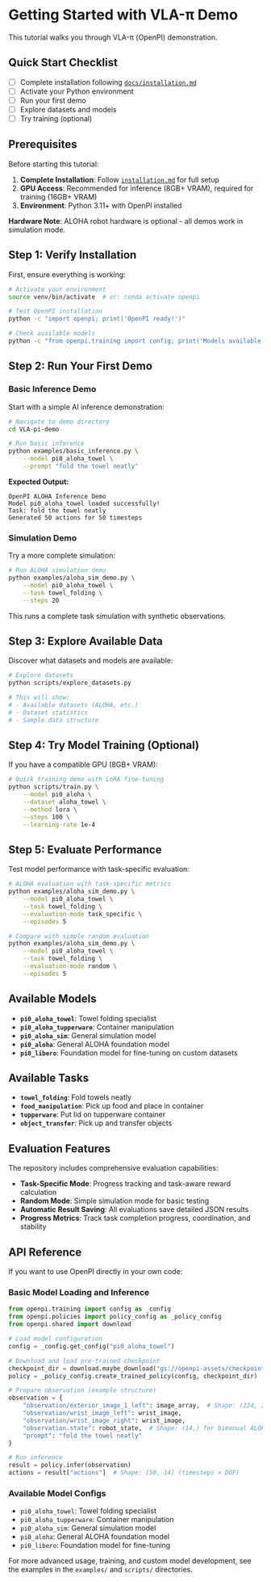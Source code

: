 # Getting Started with VLA-π Demo

This tutorial walks you through VLA-π (OpenPI) demonstration.

## Quick Start Checklist

- [ ] Complete installation following [`docs/installation.md`](installation.md)
- [ ] Activate your Python environment
- [ ] Run your first demo
- [ ] Explore datasets and models
- [ ] Try training (optional)

## Prerequisites

Before starting this tutorial:

1. **Complete Installation**: Follow [`installation.md`](installation.md) for full setup
2. **GPU Access**: Recommended for inference (8GB+ VRAM), required for training (16GB+ VRAM)
3. **Environment**: Python 3.11+ with OpenPI installed

**Hardware Note**: ALOHA robot hardware is optional - all demos work in simulation mode.

## Step 1: Verify Installation

First, ensure everything is working:

```bash
# Activate your environment
source venv/bin/activate  # or: conda activate openpi

# Test OpenPI installation
python -c "import openpi; print('OpenPI ready!')"

# Check available models
python -c "from openpi.training import config; print('Models available')"
```

## Step 2: Run Your First Demo

### Basic Inference Demo

Start with a simple AI inference demonstration:

```bash
# Navigate to demo directory
cd VLA-pi-demo

# Run basic inference
python examples/basic_inference.py \
    --model pi0_aloha_towel \
    --prompt "fold the towel neatly"
```

**Expected Output:**
```
OpenPI ALOHA Inference Demo
Model pi0_aloha_towel loaded successfully!
Task: fold the towel neatly
Generated 50 actions for 50 timesteps
```

### Simulation Demo

Try a more complete simulation:

```bash
# Run ALOHA simulation demo
python examples/aloha_sim_demo.py \
    --model pi0_aloha_towel \
    --task towel_folding \
    --steps 20
```

This runs a complete task simulation with synthetic observations.

## Step 3: Explore Available Data

Discover what datasets and models are available:

```bash
# Explore datasets
python scripts/explore_datasets.py

# This will show:
# - Available datasets (ALOHA, etc.)
# - Dataset statistics
# - Sample data structure
```

## Step 4: Try Model Training (Optional)

If you have a compatible GPU (8GB+ VRAM):

```bash
# Quick training demo with LoRA fine-tuning
python scripts/train.py \
    --model pi0_aloha \
    --dataset aloha_towel \
    --method lora \
    --steps 100 \
    --learning-rate 1e-4
```

## Step 5: Evaluate Performance

Test model performance with task-specific evaluation:

```bash
# ALOHA evaluation with task-specific metrics
python examples/aloha_sim_demo.py \
    --model pi0_aloha_towel \
    --task towel_folding \
    --evaluation-mode task_specific \
    --episodes 5

# Compare with simple random evaluation
python examples/aloha_sim_demo.py \
    --model pi0_aloha_towel \
    --task towel_folding \
    --evaluation-mode random \
    --episodes 5
```

## Available Models

- **`pi0_aloha_towel`**: Towel folding specialist
- **`pi0_aloha_tupperware`**: Container manipulation
- **`pi0_aloha_sim`**: General simulation model
- **`pi0_aloha`**: General ALOHA foundation model
- **`pi0_libero`**: Foundation model for fine-tuning on custom datasets

## Available Tasks

- **`towel_folding`**: Fold towels neatly
- **`food_manipulation`**: Pick up food and place in container
- **`tupperware`**: Put lid on tupperware container  
- **`object_transfer`**: Pick up and transfer objects

## Evaluation Features

The repository includes comprehensive evaluation capabilities:

- **Task-Specific Mode**: Progress tracking and task-aware reward calculation
- **Random Mode**: Simple simulation mode for basic testing
- **Automatic Result Saving**: All evaluations save detailed JSON results
- **Progress Metrics**: Track task completion progress, coordination, and stability

## API Reference

If you want to use OpenPI directly in your own code:

### Basic Model Loading and Inference
```python
from openpi.training import config as _config
from openpi.policies import policy_config as _policy_config
from openpi.shared import download

# Load model configuration
config = _config.get_config("pi0_aloha_towel")

# Download and load pre-trained checkpoint
checkpoint_dir = download.maybe_download("gs://openpi-assets/checkpoints/pi0_aloha_towel")
policy = _policy_config.create_trained_policy(config, checkpoint_dir)

# Prepare observation (example structure)
observation = {
    "observation/exterior_image_1_left": image_array,  # Shape: (224, 224, 3)
    "observation/wrist_image_left": wrist_image,
    "observation/wrist_image_right": wrist_image,
    "observation.state": robot_state,  # Shape: (14,) for bimanual ALOHA
    "prompt": "fold the towel neatly"
}

# Run inference
result = policy.infer(observation)
actions = result["actions"]  # Shape: [50, 14] (timesteps × DOF)
```

### Available Model Configs
- `pi0_aloha_towel`: Towel folding specialist
- `pi0_aloha_tupperware`: Container manipulation
- `pi0_aloha_sim`: General simulation model
- `pi0_aloha`: General ALOHA foundation model
- `pi0_libero`: Foundation model for fine-tuning

For more advanced usage, training, and custom model development, see the examples in the `examples/` and `scripts/` directories.

